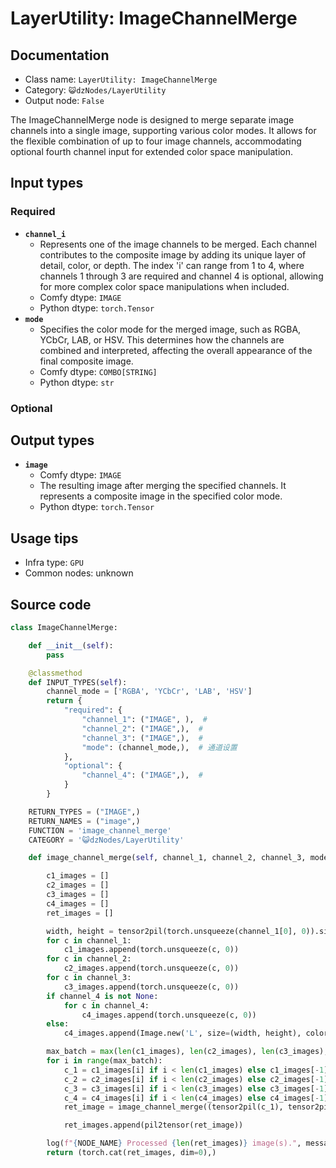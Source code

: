 # LayerUtility: ImageChannelMerge
## Documentation
- Class name: `LayerUtility: ImageChannelMerge`
- Category: `😺dzNodes/LayerUtility`
- Output node: `False`

The ImageChannelMerge node is designed to merge separate image channels into a single image, supporting various color modes. It allows for the flexible combination of up to four image channels, accommodating optional fourth channel input for extended color space manipulation.
## Input types
### Required
- **`channel_i`**
    - Represents one of the image channels to be merged. Each channel contributes to the composite image by adding its unique layer of detail, color, or depth. The index 'i' can range from 1 to 4, where channels 1 through 3 are required and channel 4 is optional, allowing for more complex color space manipulations when included.
    - Comfy dtype: `IMAGE`
    - Python dtype: `torch.Tensor`
- **`mode`**
    - Specifies the color mode for the merged image, such as RGBA, YCbCr, LAB, or HSV. This determines how the channels are combined and interpreted, affecting the overall appearance of the final composite image.
    - Comfy dtype: `COMBO[STRING]`
    - Python dtype: `str`
### Optional
## Output types
- **`image`**
    - Comfy dtype: `IMAGE`
    - The resulting image after merging the specified channels. It represents a composite image in the specified color mode.
    - Python dtype: `torch.Tensor`
## Usage tips
- Infra type: `GPU`
- Common nodes: unknown


## Source code
```python
class ImageChannelMerge:

    def __init__(self):
        pass

    @classmethod
    def INPUT_TYPES(self):
        channel_mode = ['RGBA', 'YCbCr', 'LAB', 'HSV']
        return {
            "required": {
                "channel_1": ("IMAGE", ),  #
                "channel_2": ("IMAGE",),  #
                "channel_3": ("IMAGE",),  #
                "mode": (channel_mode,),  # 通道设置
            },
            "optional": {
                "channel_4": ("IMAGE",),  #
            }
        }

    RETURN_TYPES = ("IMAGE",)
    RETURN_NAMES = ("image",)
    FUNCTION = 'image_channel_merge'
    CATEGORY = '😺dzNodes/LayerUtility'

    def image_channel_merge(self, channel_1, channel_2, channel_3, mode, channel_4=None):

        c1_images = []
        c2_images = []
        c3_images = []
        c4_images = []
        ret_images = []

        width, height = tensor2pil(torch.unsqueeze(channel_1[0], 0)).size
        for c in channel_1:
            c1_images.append(torch.unsqueeze(c, 0))
        for c in channel_2:
            c2_images.append(torch.unsqueeze(c, 0))
        for c in channel_3:
            c3_images.append(torch.unsqueeze(c, 0))
        if channel_4 is not None:
            for c in channel_4:
                c4_images.append(torch.unsqueeze(c, 0))
        else:
            c4_images.append(Image.new('L', size=(width, height), color='white'))

        max_batch = max(len(c1_images), len(c2_images), len(c3_images), len(c4_images))
        for i in range(max_batch):
            c_1 = c1_images[i] if i < len(c1_images) else c1_images[-1]
            c_2 = c2_images[i] if i < len(c2_images) else c2_images[-1]
            c_3 = c3_images[i] if i < len(c3_images) else c3_images[-1]
            c_4 = c4_images[i] if i < len(c4_images) else c4_images[-1]
            ret_image = image_channel_merge((tensor2pil(c_1), tensor2pil(c_2), tensor2pil(c_3), tensor2pil(c_4)), mode)

            ret_images.append(pil2tensor(ret_image))

        log(f"{NODE_NAME} Processed {len(ret_images)} image(s).", message_type='finish')
        return (torch.cat(ret_images, dim=0),)

```
